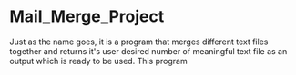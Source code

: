 # Mail_Merge_Project
Just as the name goes, it is a program that merges different text files together and returns it's user desired number of meaningful text file as an output which is ready to be used.
This program 
